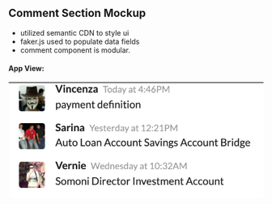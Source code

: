 ## Comment Section Mockup

- utilized semantic CDN to style ui
- faker.js used to populate data fields
- comment component is modular.


#### App View:
![image of project](./public/view.png)